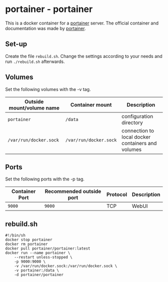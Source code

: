 # portainer - portainer

This is a docker container for a [portainer](../portainer.md) server.
The official container and documentation was made by [portainer](https://hub.docker.com/r/portainer/portainer).

## Set-up

Create the file `rebuild.sh`.
Change the settings according to your needs and run `./rebuild.sh` afterwards.

## Volumes

Set the following volumes with the -v tag.

| Outside mount/volume name | Container mount        | Description                                       |
| ------------------------- | ---------------------- | ------------------------------------------------- |
| `portainer`               | `/data`                | configuration directory                           |
| `/var/run/docker.sock`    | `/var/run/docker.sock` | connection to local docker containers and volumes |

## Ports

Set the following ports with the -p tag.

| Container Port | Recommended outside port | Protocol | Description |
| -------------- | ------------------------ | -------- | ----------- |
| `9000`         | `9000`                   | TCP      | WebUI       |

## rebuild.sh

```shell
#!/bin/sh
docker stop portainer
docker rm portainer
docker pull portainer/portainer:latest
docker run --name portainer \
    --restart unless-stopped \
    -p 9000:9000 \
    -v /var/run/docker.sock:/var/run/docker.sock \
    -v portainer:/data \
    -d portainer/portainer
```
